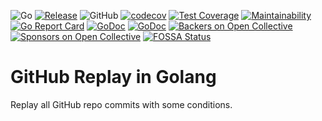 ![Go](https://github.com/gh-replay/replay-go/workflows/Go/badge.svg)
[![Release](https://img.shields.io/github/release/gh-replay/replay-go.svg?style=flat-square)](https://github.com/gh-replay/replay-go/releases)
![GitHub](https://img.shields.io/github/license/gh-replay/replay-go?style=flat-square)
[![codecov](https://codecov.io/gh/gh-replay/replay-go/branch/master/graph/badge.svg?token=K96HB5EZLD)](https://github.com/gh-replay/replay-go)
[![Test Coverage](https://api.codeclimate.com/v1/badges/f360f94d0d724890b0aa/test_coverage)](https://codeclimate.com/github/gh-replay/replay-go/test_coverage)
[![Maintainability](https://api.codeclimate.com/v1/badges/f360f94d0d724890b0aa/maintainability)](https://codeclimate.com/github/gh-replay/replay-go/maintainability)
[![Go Report Card](https://goreportcard.com/badge/github.com/gh-replay/replay-go)](https://goreportcard.com/report/github.com/gh-replay/replay-go)
[![GoDoc](https://godoc.org/github.com/gh-replay/replay-go?status.svg)](https://godoc.org/github.com/gh-replay/replay-go)
[![GoDoc](https://pkg.go.dev/badge/github.com/gh-replay/replay-go?status.svg)](https://pkg.go.dev/github.com/gh-replay/replay-go?tab=doc)
[![Backers on Open Collective](https://opencollective.com/gh-replay-replay-go/backers/badge.svg)](#backers) 
[![Sponsors on Open Collective](https://opencollective.com/gh-replay-replay-go/sponsors/badge.svg)](#sponsors)
[![FOSSA Status](https://app.fossa.io/api/projects/git%2Bgithub.com%2Fgh-replay%2Freplay-go.svg?type=shield)](https://app.fossa.io/projects/git%2Bgithub.com%2Fgh-replay%2Freplay-go?ref=badge_shield)

# GitHub Replay in Golang
Replay all GitHub repo commits with some conditions.

